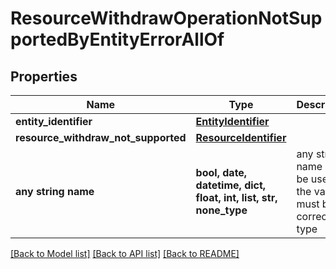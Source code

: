 # ResourceWithdrawOperationNotSupportedByEntityErrorAllOf


## Properties
Name | Type | Description | Notes
------------ | ------------- | ------------- | -------------
**entity_identifier** | [**EntityIdentifier**](EntityIdentifier.md) |  | 
**resource_withdraw_not_supported** | [**ResourceIdentifier**](ResourceIdentifier.md) |  | 
**any string name** | **bool, date, datetime, dict, float, int, list, str, none_type** | any string name can be used but the value must be the correct type | [optional]

[[Back to Model list]](../README.md#documentation-for-models) [[Back to API list]](../README.md#documentation-for-api-endpoints) [[Back to README]](../README.md)


